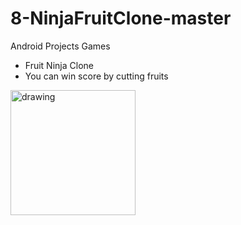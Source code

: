 # 8-NinjaFruitClone-master
Android Projects Games


- Fruit Ninja Clone 
- You can win score by cutting fruits
<img src="https://user-images.githubusercontent.com/88238748/160487559-5421efa1-7d54-4239-93dc-deb1d52d24f6.png" alt="drawing" style="width:200px;"/>


